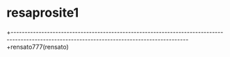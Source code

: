 # resaprosite1
+---------------------------------------------------------------------------------------------------------------------------------------------
+rensato777(rensato)
